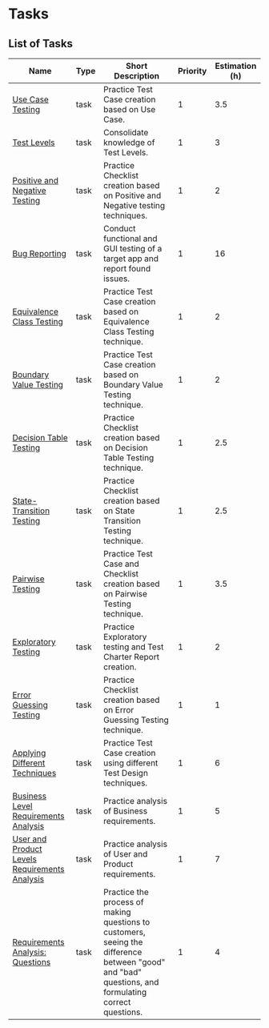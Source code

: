 # Tasks

## List of Tasks

| Name                                                                                                       | Type | Short Description                                                                                                                                   | Priority | Estimation (h) |
| ---------------------------------------------------------------------------------------------------------- | ---- | --------------------------------------------------------------------------------------------------------------------------------------------------- | -------- | -------------- |
| [Use Case Testing](./use-case-testing/readme.md)                                                           | task | Practice Test Case creation based on Use Case.                                                                                                      | 1        | 3.5            |
| [Test Levels](./test-levels/readme.md)                                                                     | task | Consolidate knowledge of Test Levels.                                                                                                               | 1        | 3              |
| [Positive and Negative Testing](./positive-and-negative-testing/readme.md)                                 | task | Practice Checklist creation based on Positive and Negative testing techniques.                                                                      | 1        | 2              |
| [Bug Reporting](./lexiconer/readme.md)                                                                     | task | Conduct functional and GUI testing of a target app and report found issues.                                                                         | 1        | 16             |
| [Equivalence Class Testing](./equivalence-class-testing/readme.md)                                         | task | Practice Test Case creation based on Equivalence Class Testing technique.                                                                           | 1        | 2              |
| [Boundary Value Testing](./boundary-value-testing/readme.md)                                               | task | Practice Test Case creation based on Boundary Value Testing technique.                                                                              | 1        | 2              |
| [Decision Table Testing](./decision-table-testing/readme.md)                                               | task | Practice Checklist creation based on Decision Table Testing technique.                                                                              | 1        | 2.5            |
| [State-Transition Testing](./state-transition-testing/readme.md)                                           | task | Practice Checklist creation based on State Transition Testing technique.                                                                            | 1        | 2.5            |
| [Pairwise Testing](./pairwise-testing/readme.md)                                                           | task | Practice Test Case and Checklist creation based on Pairwise Testing technique.                                                                      | 1        | 3.5            |
| [Exploratory Testing](./exploratory-testing/readme.md)                                                     | task | Practice Exploratory testing and Test Charter Report creation.                                                                                      | 1        | 2              |
| [Error Guessing Testing](./error-guessing-testing/readme.md)                                               | task | Practice Checklist creation based on Error Guessing Testing technique.                                                                              | 1        | 1              |
| [Applying Different Techniques](./applying-different-techniques/readme.md)                                 | task | Practice Test Case creation using different Test Design techniques.                                                                                 | 1        | 6              |
| [Business Level Requirements Analysis](./business-level-requirements-analysis/readme.md)                   | task | Practice analysis of Business requirements.                                                                                                         | 1        | 5              |
| [User and Product Levels Requirements Analysis](./user-and-product-levels-requirements-analysis/readme.md) | task | Practice analysis of User and Product requirements.                                                                                                 | 1        | 7              |
| [Requirements Analysis: Questions](./requirements-analysis-questions/readme.md)                            | task | Practice the process of making questions to customers, seeing the difference between "good" and "bad" questions, and formulating correct questions. | 1        | 4              |
